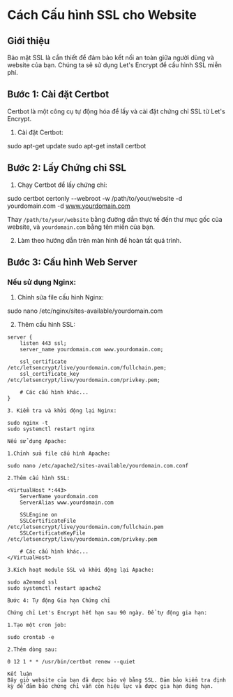 # Cách Cấu hình SSL cho Website

## Giới thiệu
Bảo mật SSL là cần thiết để đảm bảo kết nối an toàn giữa người dùng và website của bạn. Chúng ta sẽ sử dụng Let's Encrypt để cấu hình SSL miễn phí.

## Bước 1: Cài đặt Certbot
Certbot là một công cụ tự động hóa để lấy và cài đặt chứng chỉ SSL từ Let's Encrypt.

1. Cài đặt Certbot:

sudo apt-get update
sudo apt-get install certbot

## Bước 2: Lấy Chứng chỉ SSL
1. Chạy Certbot để lấy chứng chỉ:

sudo certbot certonly --webroot -w /path/to/your/website -d yourdomain.com -d www.yourdomain.com

Thay `/path/to/your/website` bằng đường dẫn thực tế đến thư mục gốc của website, và `yourdomain.com` bằng tên miền của bạn.

2. Làm theo hướng dẫn trên màn hình để hoàn tất quá trình.

## Bước 3: Cấu hình Web Server
### Nếu sử dụng Nginx:
1. Chỉnh sửa file cấu hình Nginx:
   
sudo nano /etc/nginx/sites-available/yourdomain.com

2. Thêm cấu hình SSL:
```nginx
server {
    listen 443 ssl;
    server_name yourdomain.com www.yourdomain.com;

    ssl_certificate /etc/letsencrypt/live/yourdomain.com/fullchain.pem;
    ssl_certificate_key /etc/letsencrypt/live/yourdomain.com/privkey.pem;

    # Các cấu hình khác...
}

3. Kiểm tra và khởi động lại Nginx:

sudo nginx -t
sudo systemctl restart nginx

Nếu sử dụng Apache:

1.Chỉnh sửa file cấu hình Apache:

sudo nano /etc/apache2/sites-available/yourdomain.com.conf

2.Thêm cấu hình SSL:

<VirtualHost *:443>
    ServerName yourdomain.com
    ServerAlias www.yourdomain.com

    SSLEngine on
    SSLCertificateFile /etc/letsencrypt/live/yourdomain.com/fullchain.pem
    SSLCertificateKeyFile /etc/letsencrypt/live/yourdomain.com/privkey.pem

    # Các cấu hình khác...
</VirtualHost>

3.Kích hoạt module SSL và khởi động lại Apache:

sudo a2enmod ssl
sudo systemctl restart apache2

Bước 4: Tự động Gia hạn Chứng chỉ

Chứng chỉ Let's Encrypt hết hạn sau 90 ngày. Để tự động gia hạn:

1.Tạo một cron job:

sudo crontab -e

2.Thêm dòng sau:

0 12 1 * * /usr/bin/certbot renew --quiet

Kết luận
Bây giờ website của bạn đã được bảo vệ bằng SSL. Đảm bảo kiểm tra định kỳ để đảm bảo chứng chỉ vẫn còn hiệu lực và được gia hạn đúng hạn.



